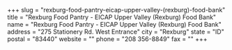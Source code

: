 +++
slug = "rexburg-food-pantry-eicap-upper-valley-(rexburg)-food-bank"
title = "Rexburg Food Pantry - EICAP Upper Valley (Rexburg) Food Bank"
name = "Rexburg Food Pantry - EICAP Upper Valley (Rexburg) Food Bank"
address = "275 Stationery Rd. West Entrance"
city = "Rexburg"
state = "ID"
postal = "83440"
website = ""
phone = "208 356-8849"
fax = ""
+++
